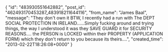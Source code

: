  {
   "id": "483930551642882",
   "post_id": "462493170453287_483918211644116",
   "from_name": "James Baal",
   "message": "They don't own it BTW, I recently had a run with The DEPT SOCIAL PROTECTION IN IRELAND......Simply fucking around and trying things, the way I understood it was they SAVE GUARD it for SECURITY REASONS.... the PERSON is LOCKED within their PROPERTY (APPLICATION FORM) which they don't return to you because its theirs....",
   "created_time": "2013-02-22T18:26:08+0000"
 }
